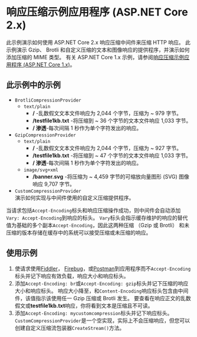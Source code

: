 # <a name="response-compression-sample-application-aspnet-core-2x"></a>响应压缩示例应用程序 (ASP.NET Core 2.x)

此示例演示如何使用 ASP.NET Core 2.x 响应压缩中间件来压缩 HTTP 响应。 此示例演示 Gzip、 Brotli 和自定义压缩的文本和图像响应的提供程序，并演示如何添加压缩的 MIME 类型。 有关 ASP.NET Core 1.x 示例，请参阅[响应压缩示例应用程序 (ASP.NET Core 1.x)](https://github.com/aspnet/AspNetCore.Docs/tree/master/aspnetcore/performance/response-compression/samples/1.x)。

## <a name="examples-in-this-sample"></a>此示例中的示例

* `BrotliCompressionProvider`
  * `text/plain`
    * **/** -乱数假文文本文件响应为 2,044 个字节，压缩为 ~ 979 字节。
    * **/testfile1kb.txt** -将压缩到 ~ 36 个字节的文本文件响应 1,033 字节。
    * **/ 渗透**-每次间隔 1 秒作为单个字符发出的响应。
* `GzipCompressionProvider`
  * `text/plain`
    * **/** -乱数假文文本文件响应为 2,044 个字节，压缩为 ~ 927 字节。
    * **/testfile1kb.txt** -将压缩到 ~ 47 个字节的文本文件响应 1,033 字节。
    * **/ 渗透**-每次间隔 1 秒作为单个字符发出的响应。
  * `image/svg+xml`
    * **/banner.svg** -将压缩为 ~ 4,459 字节的可缩放向量图形 (SVG) 图像响应 9,707 字节。
* `CustomCompressionProvider`<br>演示如何实现与中间件使用的自定义压缩提供程序。

当请求包括`Accept-Encoding`标头和响应压缩操作成功，则中间件会自动添加`Vary: Accept-Encoding`到响应的标头。 `Vary`标头会指示缓存维护的响应的替代值为基础的多个副本`Accept-Encoding`，因此这两种压缩 （Gzip 或 Brotli） 和未压缩的版本存储在缓存中的系统可以接受压缩或未压缩的响应。

## <a name="use-the-sample"></a>使用示例

1. 使请求使用[Fiddler](http://www.telerik.com/fiddler)， [Firebug](http://getfirebug.com/)，或[Postman](https://www.getpostman.com/)到应用程序而不`Accept-Encoding`标头并记下响应有效负载，响应大小和响应标头。
1. 添加`Accept-Encoding: br`或`Accept-Encoding: gzip`标头并记下压缩的响应大小和响应标头。 响应大小降至，和`Content-Encoding`响应标头包含由中间件，该值指示该使用任一 Gzip 压缩或 Brotli 发生。 要查看在响应正文的乱数假文或**testfile1kb.txt**响应，你将看到文本是压缩且不可读。
1. 添加`Accept-Encoding: mycustomcompression`标头并记下响应标头。 `CustomCompressionProvider`是一个空实现，实际上不会压缩响应，但您可以创建自定义压缩流包装器`CreateStream()`方法。
